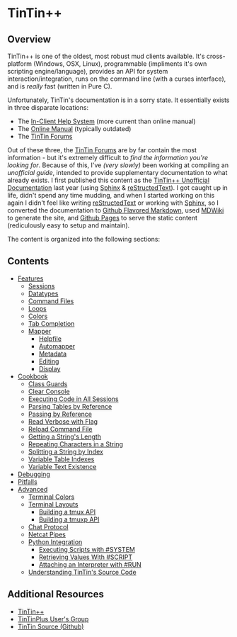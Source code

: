 TinTin++
========


Overview
--------
TinTin++ is one of the oldest, most robust mud clients available. It's cross-platform (Windows, OSX, Linux), programmable (impliments it's own scripting engine/language), provides an API for system interaction/integration, runs on the command line (with a curses interface), and is *really* fast (written in Pure C).

Unfortunately, TinTin's documentation is in a sorry state. It essentially exists in three disparate locations:

- The [In-Client Help System][]  (more current than online manual)
- The [Online Manual][] (typically outdated)
- The [TinTin Forums][]

Out of these three, the [TinTin Forums][] are by far contain the most information - but it's extremely difficult to *find the information you're looking for*. Because of this, I've *(very slowly)* been working at compiling an *unofficial guide*, intended to provide supplementary documentation to what already exists. I first published this content as the [TinTin++ Unofficial Documentation][] last year (using [Sphinx][] & [reStructedText][]). I got caught up in life, didn't spend any time mudding, and when I started working on this again I didn't feel like writing [reStructedText][] or working with [Sphinx][], so I converted the documentation to [Github Flavored Markdown][], used [MDWiki][] to generate the site, and [Github Pages][] to serve the static content (rediculously easy to setup and maintain).

The content is organized into the following sections:


Contents
--------

- [Features](/tintin/features/index.md)
    - [Sessions](/tintin/features/sessions.md)
    - [Datatypes](/tintin/features/datatypes.md)
    - [Command Files](/tintin/features/command-files.md)
    - [Loops](/tintin/features/loops.md)
    - [Colors](/tintin/features/colors.md)
    - [Tab Completion](/tintin/features/tab-completion.md)
    - [Mapper](/tintin/features/mapper.md)
        - [Helpfile](/tintin/features/mapper/helpfile.md)
        - [Automapper](/tintin/features/mapper/automapper.md)
        - [Metadata](/tintin/features/mapper/metadata.md)
        - [Editing](/tintin/features/mapper/editing.md)
        - [Display](/tintin/features/mapper/display.md)
- [Cookbook](/tintin/cookbook/index.md)
    - [Class Guards](/tintin/cookbook/class-guards.md)
    - [Clear Console](/tintin/cookbook/clear-console.md)
    - [Executing Code in All Sessions](/tintin/cookbook/executing-code-in-all-sessions.md)
    - [Parsing Tables by Reference](/tintin/cookbook/parsing-tables-by-reference.md)
    - [Passing by Reference](/tintin/cookbook/passing-by-reference.md)
    - [Read Verbose with Flag](/tintin/cookbook/read-verbose-with-flag.md)
    - [Reload Command File](/tintin/cookbook/reload-command-file.md)
    - [Getting a String's Length](/tintin/cookbook/string-get-length.md)
    - [Repeating Characters in a String](/tintin/cookbook/string-repeat-character.md)
    - [Splitting a String by Index](/tintin/cookbook/string-split-by-num-chars.md)
    - [Variable Table Indexes](/tintin/cookbook/variable-table-indexes.md)
    - [Variable Text Existence](/tintin/cookbook/variable-text-existence.md)
- [Debugging](/tintin/debugging/index.md)
- [Pitfalls](/tintin/pitfalls/index.md)
- [Advanced](/tintin/advanced/index.md)
    - [Terminal Colors](/tintin/advanced/terminal-colors.md)
    - [Terminal Layouts](/tintin/advanced/terminal-layouts.md)
        - [Building a tmux API](/tintin/advanced/terminal-layouts/tmux-api.md)
        - [Building a tmuxp API](/tintin/advanced/terminal-layouts/tmuxp-api.md)
    - [Chat Protocol](/tintin/advanced/chat.md)
    - [Netcat Pipes](/tintin/advanced/netcat.md)
    - [Python Integration](/tintin/advanced/python.md)
        - [Executing Scripts with #SYSTEM](/tintin/advanced/python/execute-system.md)
        - [Retrieving Values With #SCRIPT](/tintin/advanced/python/retrieve-script.md)
        - [Attaching an Interpreter with #RUN](/tintin/advanced/python/attach-interpreter.md)
    - [Understanding TinTin's Source Code](/tintin/advanced/tintin-source-code.md)


Additional Resources
--------------------

- [TinTin++](http://tintin.sourceforge.net/)
- [TinTinPlus User's Group](http://tintinplusplus.github.io/)
- [TinTin Source (Github)](https://github.com/tintinplusplus/tintin)



<!-- Citations -->

[In-Client Help System]:                http://git.io/vvjkl
[Online Manual]:                        http://tintin.sourceforge.net/manual/
[TinTin Forums]:                        http://tintin.sourceforge.net/board/
[TinTin++ Unofficial Documentation]:    http://tintinplusplus-unoffical-documentation.readthedocs.org/en/latest/
[reStructedText]:                       http://docutils.sourceforge.net/rst.html
[Sphinx]:                               http://sphinx-doc.org/
[Github Flavored Markdown]:             https://help.github.com/articles/github-flavored-markdown/
[MDWiki]:                               https://github.com/Dynalon/mdwiki/
[Github Pages]:                         https://pages.github.com/
